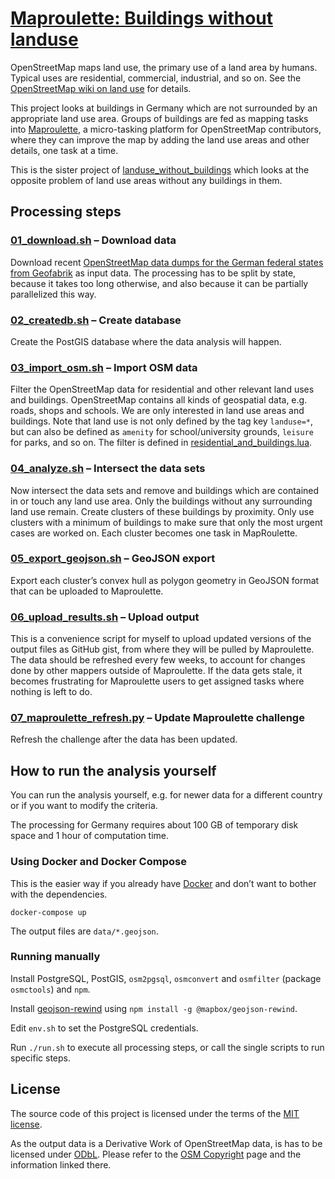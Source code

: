 # [Maproulette: Buildings without landuse](https://maproulette.org/browse/challenges/17667/)

OpenStreetMap maps land use, the primary use of a land area by humans. Typical
uses are residential, commercial, industrial, and so on. See the
[OpenStreetMap wiki on land use](https://wiki.openstreetmap.org/wiki/Key:landuse)
for details.

This project looks at buildings in Germany which are not surrounded by an
appropriate land use area. Groups of buildings are fed as mapping tasks
into [Maproulette](https://maproulette.org/browse/challenges/17667/), a
micro-tasking platform for OpenStreetMap contributors, where they can improve
the map by adding the land use areas and other details, one task at a time.

This is the sister project of
[landuse_without_buildings](https://github.com/hfs/landuse_without_buildings)
which looks at the opposite problem of land use areas without any buildings in
them.


## Processing steps

### [01_download.sh](01_download.sh) – Download data

Download recent
[OpenStreetMap data dumps for the German federal states from Geofabrik](https://download.geofabrik.de/europe/germany.html)
as input data. The processing has to be split by state, because it takes too
long otherwise, and also because it can be partially parallelized this way.

### [02_createdb.sh](02_createdb.sh) – Create database

Create the PostGIS database where the data analysis will happen.

### [03_import_osm.sh](03_import_osm.sh) – Import OSM data

Filter the OpenStreetMap data for residential and other relevant land uses and
buildings. OpenStreetMap contains all kinds of geospatial data, e.g. roads,
shops and schools. We are only interested in land use areas and buildings. Note
that land use is not only defined by the tag key `landuse=*`, but can also be
defined as `amenity` for school/university grounds, `leisure` for parks, and so
on. The filter is defined in
[residential_and_buildings.lua](residential_and_buildings.lua).

### [04_analyze.sh](04_analyze.sh) – Intersect the data sets

Now intersect the data sets and remove and buildings which are contained in or touch any land use area. Only the buildings without any surrounding land use remain. Create clusters of these buildings by proximity. Only use clusters with a minimum of buildings to make sure that only the most urgent cases are worked on. Each cluster becomes one task in MapRoulette.

### [05_export_geojson.sh](05_export_geojson.sh) – GeoJSON export

Export each cluster’s convex hull as polygon geometry in GeoJSON format that can be uploaded
to Maproulette.

### [06_upload_results.sh](06_upload_results.sh) – Upload output

This is a convenience script for myself to upload updated versions of the
output files as GitHub gist, from where they will be pulled by Maproulette. The
data should be refreshed every few weeks, to account for changes done by other
mappers outside of Maproulette. If the data gets stale, it becomes frustrating
for Maproulette users to get assigned tasks where nothing is left to do.

### [07_maproulette_refresh.py](07_maproulette_refresh.py) – Update Maproulette challenge

Refresh the challenge after the data has been updated.


## How to run the analysis yourself

You can run the analysis yourself, e.g. for newer data for a different country
or if you want to modify the criteria.

The processing for Germany requires about 100 GB of temporary disk space and 1
hour of computation time.

### Using Docker and Docker Compose

This is the easier way if you already have [Docker](https://www.docker.com/)
and don’t want to bother with the dependencies.

```
docker-compose up
```

The output files are `data/*.geojson`.

### Running manually

Install PostgreSQL, PostGIS, `osm2pgsql`, `osmconvert` and `osmfilter` (package
`osmctools`) and `npm`.

Install [geojson-rewind](https://github.com/mapbox/geojson-rewind)
using `npm install -g @mapbox/geojson-rewind`.

Edit `env.sh` to set the PostgreSQL credentials.

Run `./run.sh` to execute all processing steps, or call the single scripts to
run specific steps.


## License

The source code of this project is licensed under the terms of the
[MIT license](LICENSE).

As the output data is a Derivative Work of OpenStreetMap data, is has to be
licensed under [ODbL](https://opendatacommons.org/licenses/odbl/). Please refer
to the [OSM Copyright](https://www.openstreetmap.org/copyright/) page and the
information linked there.
